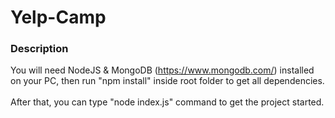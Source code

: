 # Yelp-Camp

### Description

You will need NodeJS & MongoDB (https://www.mongodb.com/) installed on your PC, then run "npm install" inside root folder to get all dependencies.<br/>
<br/>
After that, you can type "node index.js" command to get the project started.
